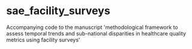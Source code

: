 # sae_facility_surveys
 Accompanying code to the manuscript 'methodological framework to assess temporal trends and sub-national disparities in healthcare quality metrics using facility surveys'
